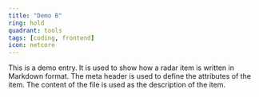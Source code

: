 ```yaml
---
title: "Demo B"
ring: hold
quadrant: tools
tags: [coding, frontend]
icon: netcore
---
```


This is a demo entry. It is used to show how a radar item is written in Markdown format. The meta header is used to define the attributes of the item. The content of the file is used as the description of the item.
